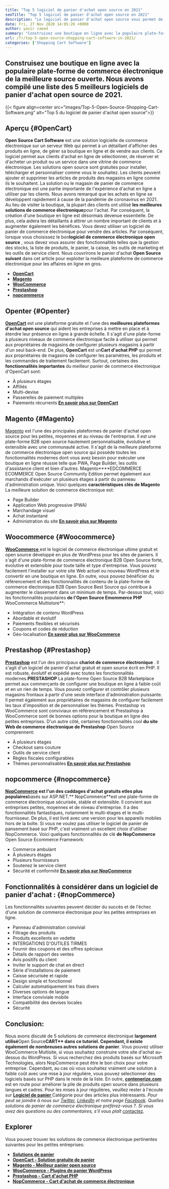 ```yaml
---
title: "Top 5 logiciel de panier d'achat open source en 2021" 
seoTitle: "Top 5 logiciel de panier d'achat open source en 2021" 
description: "Le logiciel de panier d'achat open source vous permet de configurer un site Web de commerce électronique en ligne à faible coût pour votre entreprise. Passons en revue les 5 meilleurs caddages de logiciels gratuits." 
date: Fri, 27 Nov 2020 14:05:20 +0000
author: yasir saeed
summary: "Construisez une boutique en ligne avec la populaire plate-forme de commerce électronique de la meilleure source ouverte. Nous avons compilé une liste des 5 meilleurs logiciels de panier d'achat open source de 2021." 
url: /fr/top-5-open-source-shopping-cart-software-in-2021/
categories: ['Shopping Cart Software']
---
```


## Construisez une boutique en ligne avec la populaire plate-forme de commerce électronique de la meilleure source ouverte. Nous avons compilé une liste des 5 meilleurs logiciels de panier d'achat open source de 2021.

{{< figure align=center src="images/Top-5-Open-Source-Shopping-Cart-Software.png" alt="Top 5 du logiciel de panier d'achat open source">}}


## **Aperçu** {#OpenCart}

**Open Source Cart Software** est une solution logicielle de commerce électronique sur un serveur Web qui permet à un détaillant d'afficher des produits en ligne, de gérer sa boutique en ligne et de vendre aux clients. Ce logiciel permet aux clients d'achat en ligne de sélectionner, de réserver et d'acheter un produit ou un service dans une vitrine de commerce électronique. Les solutions open source sont gratuites pour installer, télécharger et personnaliser comme vous le souhaitez. Les clients peuvent ajouter et supprimer les articles de produits des magasins en ligne comme ils le souhaitent. La solution ou le magasin de panier de commerce électronique est une partie importante de l'expérience d'achat en ligne à utiliser par les clients.
Nous avons remarqué que les achats en ligne se développent rapidement à cause de la pandémie de coronavirus en 2021. Au lieu de visiter la boutique, la plupart des clients ont utilisé **les meilleures solutions de commerce électronique**pour l'achat. Par conséquent, la création d'une boutique en ligne est désormais devenue essentielle. De plus, cela aidera les détaillants à attirer un nombre important de clients et à augmenter également les bénéfices. Vous devez utiliser un logiciel de panier de commerce électronique pour vendre des articles. Par conséquent, lorsque vous choisissez le bon**logiciel de commerce électronique open source** , vous devez vous assurer des fonctionnalités telles que la gestion des stocks, la liste de produits, le panier, la caisse, les outils de marketing et les outils de service client.
Nous couvrirons le panier d'achat **Open Source suivant** dans cet article pour exploiter la meilleure plateforme de commerce électronique pour les affaires en ligne en gros.
  * [ **OpenCart** ][1]
  * [ **Magento** ][2]
  * [ **WooCommerce** ][3]
  * [ **Prestashop** ][4]
  * [ **nopcommerce** ][5]

## Openter {#Openter}

[ **OpenCart**][6] est une plateforme gratuite et l'une des **meilleures plateformes d'achat open source** qui aident les entreprises à mettre en place et à étendre leur présence en ligne à grande échelle. Il s'agit d'une plate-forme à plusieurs niveaux de commerce électronique facile à utiliser qui permet aux propriétaires de magasins de configurer plusieurs magasins à partir d'un seul back-end. De plus, **OpenCart** est un**Cart d'achat PHP** qui permet aux propriétaires de magasins de configurer les paramètres, les produits et les commandes de traitement facilement.
Surtout, certaines des **fonctionnalités importantes** du meilleur panier de commerce électronique d'OpenCart sont:
  * À plusieurs étages
  * Affiliés
  * Multi-devise
  * Passerelles de paiement multiples
  * Paiements récurrents
[ **En savoir plus sur OpenCart** ][7]

## Magento {#Magento}

[Magento][8] est l'une des principales plateformes de panier d'achat open source pour les petites, moyennes et au niveau de l'entreprise. Il est une plate-forme B2B open source hautement personnalisable, évolutive et extensible avec une communauté active. Il s'agit de la meilleure plateforme de commerce électronique open source qui possède toutes les fonctionnalités modernes dont vous avez besoin pour exécuter une boutique en ligne réussie telle que PWA, Page Builder, les outils d'assistance client et bien d'autres. Magento****EDCOMMERCE ECOMMERCE Open Source Community Edition permet également aux marchands d'exécuter un plusieurs étages à partir du panneau d'administration unique.
Voici quelques **caractéristiques clés de Magento** La meilleure solution de commerce électronique est:
  * Page Builder
  * Application Web progressive (PWA)
  * Marchandage visuel
  * Achat instantané
  * Administration du site
[ **En savoir plus sur Magento** ][8]

## Woocommerce {#Woocommerce}

[ **WooCommerce** ][9] est le logiciel de commerce électronique ultime gratuit et open source développé en plus de WordPress pour les sites de paniers. Il s'agit d'une plate-forme de commerce électronique B2B Open Source forte, évolutive et extensible pour toute taille et type d'entreprise. Vous pouvez facilement l'installer sur votre site Web actuel ou nouveau WordPress et le convertir en une boutique en ligne. En outre, vous pouvez bénéficier du référencement et des fonctionnalités de contenu de la plate-forme de commerce électronique B2B Open Source Best Source qui contribue à augmenter le classement dans un minimum de temps.
Par-dessus tout, voici les fonctionnalités populaires **de l'Open Source Emommerce PHP** WooCommerce Multistore**:
  * Intégration de contenu WordPress
  * Abordable et évolutif
  * Paiements flexibles et sécurisés
  * Coupons et codes de réduction
  * Géo-localisation
[ **En savoir plus sur WooCommerce** ][10]

## Prestashop {#Prestashop}

[ **Prestashop**][11] est l'un des principaux **chariot de commerce électronique** . Il s'agit d'un logiciel de panier d'achat gratuit et open source écrit en PHP. Il est robuste, évolutif et expédié avec toutes les fonctionnalités modernes.**PRESTASHOP** La plate-forme Open Source B2B Marketplace permet aux commerçants de configurer une boutique en ligne à faible coût et en un rien de temps. Vous pouvez configurer et contrôler plusieurs magasins frontaux à partir d'une seule interface d'administration puissante. Il permet également aux propriétaires de magasins de configurer facilement les taux d'imposition et de personnaliser les thèmes. Prestashop vs WooCommerce sont conviviaux en référencement et Prestashop à WooCommerce sont de bonnes options pour la boutique en ligne des petites entreprises.
D'un autre côté, certaines fonctionnalités cool **du site Web de commerce électronique de Prestashop** Open Source comprennent:
  * À plusieurs étages
  * Checkout sans couture
  * Outils de service client
  * Règles fiscales configurables
  * Thèmes personnalisables
[ **En savoir plus sur Prestashop** ][12]

## nopcommerce {#nopcommerce}

**[NopCommerce][13] **est l'un des caddages d'achat gratuits et**les plus populaires**basés sur ASP.NET.** NopCommerce**est une plate-forme de commerce électronique sécurisée, stable et extensible. Il convient aux entreprises petites, moyennes et de niveau d'entreprise. Il a des fonctionnalités fantastiques, notamment le multi-étages et le multi-fournisseur. De plus, il est livré avec une version pour les appareils mobiles hors de la boîte. Si vous ne voulez pas utiliser le logiciel de panier de pansement basé sur PHP, c'est vraiment un excellent choix d'utiliser NopCommerce.
Voici quelques fonctionnalités de clé **de NopCommerce** Open Source Ecommerce Framework:
  * Commerce ambulant
  * À plusieurs étages
  * Plusieurs fournisseurs
  * Soutenez le service client
  * Sécurité et conformité
[ **En savoir plus sur NopCommerce** ][14]

## **Fonctionnalités à considérer dans un logiciel de panier d'achat** : {#nopCommerce}

Les fonctionnalités suivantes peuvent décider du succès et de l'échec d'une solution de commerce électronique pour les petites entreprises en ligne.
  * Panneau d'administration convivial
  * Filtrage des produits
  * Produits excellents en vedette
  * INTERGATIONS D'OUTILES TIRMES
  * Fournir des coupons et des offres spéciaux
  * Détails de rapport des ventes
  * Avis positifs du client
  * Inviter le support de chat en direct
  * Série d'installations de paiement
  * Caisse sécurisée et rapide
  * Design simple et fonctionnel
  * Calculer automatiquement les frais divers
  * Diverses options de langue
  * Interface conviviale mobile
  * Compatibilité des devises locales
  * Sécurité

## Conclusion:
Nous avons discuté de 5 solutions de commerce électronique **largement utilisé**Open Source****CART** dans ce tutoriel. Cependant, il existe également de nombreuses autres solutions de panier****. Vous pouvez utiliser WooCommerce Multisite, si vous souhaitez construire votre site d'achat au-dessus du WordPress. Si vous recherchez des produits basés sur Microsoft Technologies, alors NopCommerce peut être le bon choix pour votre entreprise. Cependant, au cas où vous souhaitez vraiment une solution à faible coût avec une mise à jour régulière, vous pouvez sélectionner des logiciels basés sur PHP dans le reste de la liste.
En outre, [ **contenerize.com**][15] est en route pour améliorer la pile de produits open source dans plusieurs langues et cadres. Pour les mises à jour régulières, veuillez rester à l'écoute sur [**Logiciel de panier** ][16] Catégorie pour des articles plus intéressants. _Pour peut se joindre à nous sur [Twitter][17], [LinkedIn][18] et notre page [Facebook][19]. Quelles solutions de panier de commerce électronique préférez-vous ?. Si vous avez des questions ou des commentaires, s'il vous plaît_ [contactez][20].

## Explorer
Vous pouvez trouver les solutions de commerce électronique pertinentes suivantes pour les petites entreprises:
  * [ **Solutions de panier** ][21]
  * [ **OpenCart - Solution gratuite de panier** ][22]
  * [ **Magento - Meilleur panier open source** ][23]
  * [ **WooCommerce - Plugins de panier WordPress** ][24]
  * [ **Prestashop - Cart d'achat PHP** ][25]
  * [ **NopCommerce - Cart d'achat de commerce électronique** ][26]



[1]: #OpenCart
[2]: #Magento
[3]: #WooCommerce
[4]: #PrestaShop
[5]: #nopCommerce
[6]: https://products.containerize.com/ecommerce/opencart/
[7]: https://www.opencart.com/
[8]: https://magento.com/
[9]: https://products.containerize.com/ecommerce/woocommerce/
[10]: https://woocommerce.com/
[11]: https://products.containerize.com/ecommerce/prestashop/
[12]: https://www.prestashop.com/
[13]: https://products.containerize.com/ecommerce/nopcommerce/
[14]: https://www.nopcommerce.com/
[15]: https://www.containerize.com/
[16]: https://blog.containerize.com/category/shopping-cart-software
[17]: https://twitter.com/containerize_co
[18]: https://www.linkedin.com/company/containerize/
[19]: http://facebook.com/containerize
[20]: mailto:yasir.saeed@aspose.com
[21]: https://products.containerize.com/ecommerce
[22]: https://products.containerize.com/ecommerce/opencart
[23]: https://products.containerize.com/ecommerce/magento
[24]: https://products.containerize.com/ecommerce/woocommerce
[25]: https://products.containerize.com/ecommerce/prestashop
[26]: https://products.containerize.com/ecommerce/nopcommerce
